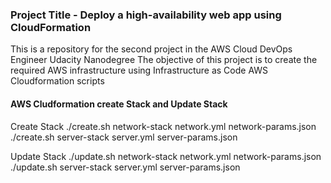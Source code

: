 ### Project Title - Deploy a high-availability web app using CloudFormation
This is a repository for the second project in the AWS Cloud DevOps Engineer Udacity Nanodegree
The objective of this project is to create the required AWS infrastructure using Infrastructure as Code AWS Cloudformation scripts


#### AWS Cludformation create Stack and Update Stack
Create Stack
./create.sh network-stack network.yml network-params.json 
./create.sh server-stack server.yml server-params.json 

Update Stack
./update.sh network-stack network.yml network-params.json 
./update.sh server-stack server.yml server-params.json 

